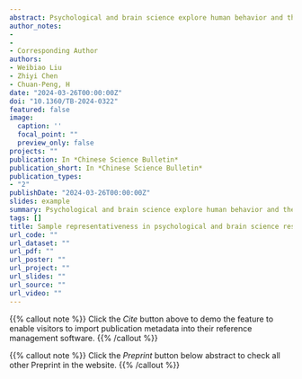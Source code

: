 ```yaml
---
abstract: Psychological and brain science explore human behavior and the human brain by studying volunteers who participate in these studies. Given that the minds and behavior of participants are influenced by their own biological and social factors, the generalizability of findings in these fields largely depends on the representativeness of samples. However, the representativeness of samples in psychological and brain science has long been criticized as “WEIRD” (Western, Educated, Industrialized, Rich, and Democratic). In recent years, several meta-researches have surveyed the representativeness of samples in published studies from different sub-fields, but an overall understanding of the representativeness of samples in psychological and brain science is lacking. In this review, we analyze these meta-researches to provide a comprehensive perspective on the current state of sample representativeness. Two common issues emerged across these meta-researches. Firstly, the demographics of participants were incomplete in most of the published studies. Most psychological and brain science studies reported participants′ gender, age, and country, but participants′ race/ethnicity, education level, and socioeconomic status were far less reported. Other important demographics, such as rural/urban division, were not reported at all. Additionally, the reporting of these demographics has increased only slightly in recent years compared to decades ago. Thus, the under-reporting of demographic information in literature was largely unchanged. Secondly, based on the reported demographics, we found that samples in the field are far from being representative of the world population most participants are young, highly educated Caucasian females in Western countries; middle-aged and older, less educated, colored people in and outside Western countries are less likely to be studied. In terms of countries, Southeast Asian, African, Latin American, and Middle Eastern countries appear fewer in psychological and brain science research. These two issues may be due to the following reasons Convenience sampling dominates psychological and brain science; Western researchers dominate the field of psychology and brain science, with most of the editors-in-chief, editorial board members, and authors coming from Europe and America; psychology and brain science undervalued the effect of socioeconomic and cultural factors; and researchers mistakenly believe that findings from Western participants can be generalized to all human beings. Addressing the issue of sample representativeness in psychological and brain sciences requires a concerted effort by researchers, academic societies, journals, and funding agencies Researchers should collect and report detailed demographic information about participants, state the limitations of generalizability, and use sampling methods that can increase representativeness whenever possible (e.g., probability sampling); academic societies should pay attention to the representativeness issues by organizing more academic symposium or workshops on this topic; journals should increase the representativeness of editorial board members and encourage more rigorous research with samples from underrepresented groups or studies that examine the generalizability of important findings; funding agencies can encourage researchers to pay more attention to study groups from underrepresented countries, and provide financial support for studying hard-to-research population. Improving sample representativeness will enhance the value of applying psychological and brain science knowledge in real-life settings and promote the building of a community with a shared future for mankind.
author_notes:
- 
- 
- Corresponding Author
authors:
- Weibiao Liu
- Zhiyi Chen
- Chuan-Peng, H
date: "2024-03-26T00:00:00Z"
doi: "10.1360/TB-2024-0322"
featured: false
image:
  caption: ''
  focal_point: ""
  preview_only: false
projects: ""
publication: In *Chinese Science Bulletin*
publication_short: In *Chinese Science Bulletin*
publication_types: 
- "2"
publishDate: "2024-03-26T00:00:00Z"
slides: example
summary: Psychological and brain science explore human behavior and the human brain by studying volunteers who participate in these studies.
tags: []
title: Sample representativeness in psychological and brain science research
url_code: ""
url_dataset: ""
url_pdf: ""
url_poster: ""
url_project: ""
url_slides: ""
url_source: ""
url_video: ""
---
```


{{% callout note %}}
Click the _Cite_ button above to demo the feature to enable visitors to import publication metadata into their reference management software.
{{% /callout %}}

{{% callout note %}}
Click the _Preprint_ button below abstract to check all other Preprint in the website.
{{% /callout %}}
